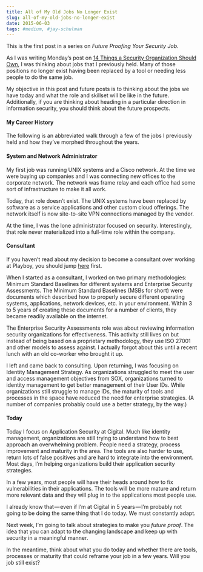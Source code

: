 ```yaml
---
title: All of My Old Jobs No Longer Exist
slug: all-of-my-old-jobs-no-longer-exist
date: 2015-06-03
tags: #medium, #jay-schulman
---
```


This is the first post in a series on *Future Proofing Your Security Job.*

As I was writing Monday’s post on [14 Things a Security Organization Should Own](https://www.jayschulman.com/14-things-and-12-tools-every-security-organization-should-own/), I was thinking about jobs that I previously held. Many of those positions no longer exist having been replaced by a tool or needing less people to do the same job.

My objective in this post and future posts is to thinking about the jobs we have today and what the role and skillset will be like in the future. Additionally, if you are thinking about heading in a particular direction in information security, you should think about the future prospects.

#### My Career History

The following is an abbreviated walk through a few of the jobs I previously held and how they’ve morphed throughout the years.

#### System and Network Administrator

My first job was running UNIX systems and a Cisco network. At the time we were buying up companies and I was connecting new offices to the corporate network. The network was frame relay and each office had some sort of infrastructure to make it all work.

Today, that role doesn’t exist. The UNIX systems have been replaced by software as a service applications and other custom cloud offerings. The network itself is now site-to-site VPN connections managed by the vendor.

At the time, I was the lone administrator focused on security. Interestingly, that role never materialized into a full-time role within the company.

#### Consultant

If you haven’t read about my decision to become a consultant over working at Playboy, you should jump [here](https://www.jayschulman.com/why-i-turned-down-a-security-job-at-playboy/) first.

When I started as a consultant, I worked on two primary methodologies: Minimum Standard Baselines for different systems and Enterprise Security Assessments. The Minimum Standard Baselines (MSBs for short) were documents which described how to properly secure different operating systems, applications, network devices, etc. in your environment. Within 3 to 5 years of creating these documents for a number of clients, they became readily available on the internet.

The Enterprise Security Assessments role was about reviewing information security organizations for effectiveness. This activity still lives on but instead of being based on a proprietary methodology, they use ISO 27001 and other models to assess against. I actually forgot about this until a recent lunch with an old co-worker who brought it up.

I left and came back to consulting. Upon returning, I was focusing on Identity Management Strategy. As organizations struggled to meet the user and access management objectives from SOX, organizations turned to identity management to get better management of their User IDs. While organizations still struggle to manage IDs, the maturity of tools and processes in the space have reduced the need for enterprise strategies. (A number of companies probably could use a better strategy, by the way.)

#### Today

Today I focus on Application Security at Cigital. Much like identity management, organizations are still trying to understand how to best approach an overwhelming problem. People need a strategy, process improvement and maturity in the area. The tools are also harder to use, return lots of false positives and are hard to integrate into the environment. Most days, I’m helping organizations build their application security strategies.

In a few years, most people will have their heads around how to fix vulnerabilities in their applications. The tools will be more mature and return more relevant data and they will plug in to the applications most people use.

I already know that — even if I’m at Cigital in 5 years — I’m probably not going to be doing the same thing that I do today. We must constantly adapt.

Next week, I’m going to talk about strategies to make you *future proof*. The idea that you can adapt to the changing landscape and keep up with security in a meaningful manner.

In the meantime, think about what you do today and whether there are tools, processes or maturity that could reframe your job in a few years. Will you job still exist?
